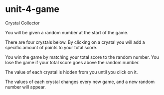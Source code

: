 # unit-4-game
Crystal Collector

You will be given a random number at the start of the game.

There are four crystals below. By clicking on a crystal you will add a specific amount of points to your total score.

You win the game by matching your total score to the random number. You lose the game if your total score goes above the random number.

The value of each crystal is hidden from you until you click on it.

The values of each crystal changes every new game, and a new random number will appear.
